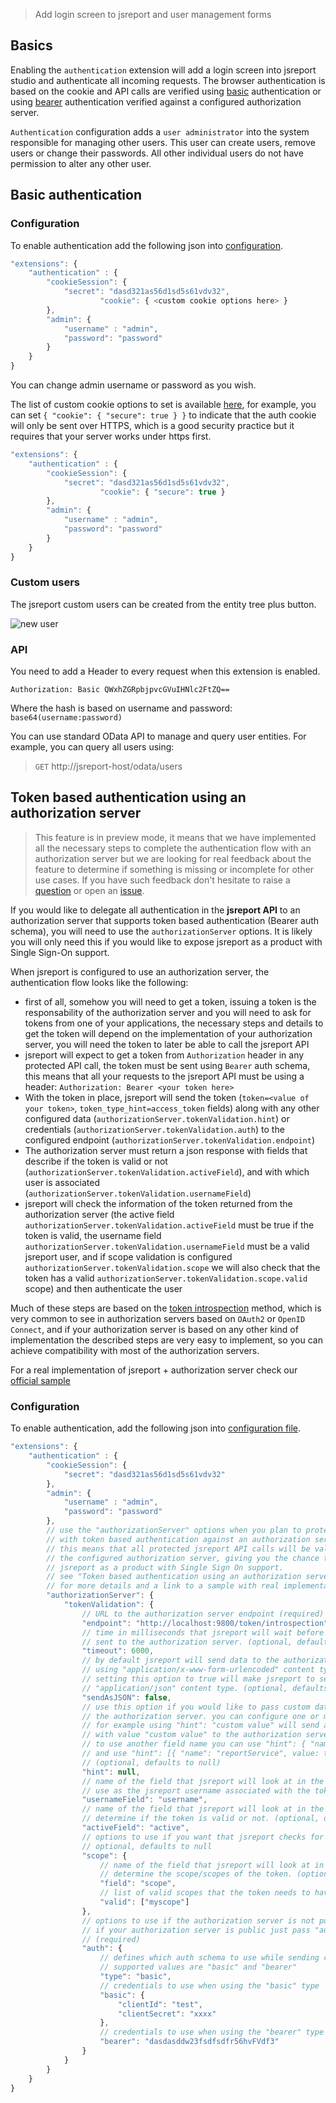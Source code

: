> Add login screen to jsreport and user management forms

## Basics
Enabling the `authentication` extension will add a login screen into jsreport studio and authenticate all incoming requests. The browser authentication is based on the cookie and API calls are verified using [basic](https://en.wikipedia.org/wiki/Basic_access_authentication) authentication or using [bearer](https://tools.ietf.org/html/rfc6750) authentication verified against a configured authorization server.  

`Authentication` configuration adds a `user administrator` into the system responsible for managing other users. This user can create users, remove users or change their passwords. All other individual users do not have permission to alter any other user.

## Basic authentication

### Configuration

To enable authentication add the following json into [configuration](/learn/configuration).

```js
"extensions": {
	"authentication" : {
	    "cookieSession": {
	        "secret": "dasd321as56d1sd5s61vdv32",
					"cookie": { <custom cookie options here> }       
	    },
	    "admin": {
	        "username" : "admin",
	        "password": "password"
	    }
	}
}
```

You can change admin username or password as you wish.

The list of custom cookie options to set is available [here](https://github.com/pillarjs/cookies#cookiesset-name--value---options--), for example, you can set `{ "cookie": { "secure": true } }` to indicate that the auth cookie will only be sent over HTTPS, which is a good security practice but it requires that your server works under https first.

```js
"extensions": {
	"authentication" : {
	    "cookieSession": {
	        "secret": "dasd321as56d1sd5s61vdv32",
					"cookie": { "secure": true }       
	    },
	    "admin": {
	        "username" : "admin",
	        "password": "password"
	    }
	}
}
```

### Custom users
The jsreport custom users can be created from the entity tree plus button.

![new user](/learn/static-resources/authentication-new-user.png)

### API
You need to add a Header to every request when this extension is enabled.

`Authorization: Basic QWxhZGRpbjpvcGVuIHNlc2FtZQ==`

Where the hash is based on username and password:
`base64(username:password)`

You can use standard OData API to manage and query user entities. For example, you can query all users using:

>`GET` http://jsreport-host/odata/users

## Token based authentication using an authorization server

> This feature is in preview mode, it means that we have implemented all the necessary steps to complete the authentication flow with an authorization server but we are looking for real feedback about the feature to determine if something is missing or incomplete for other use cases. If you have such feedback don't hesitate to raise a [question](https://forum.jsreport.net) or open an [issue](https://github.com/jsreport/jsreport/issues).

If you would like to delegate all authentication in the **jsreport API** to an authorization server that supports token based authentication (Bearer auth schema), you will need to use the `authorizationServer` options. It is likely you will only need this if you would like to expose jsreport as a product with Single Sign-On support.

When jsreport is configured to use an authorization server, the authentication flow looks like the following:

- first of all, somehow you will need to get a token, issuing a token is the responsability of the authorization server and you will need to ask for tokens from one of your applications, the necessary steps and details to get the token will depend on the implementation of your authorization server, you will need the token to later be able to call the jsreport API
- jsreport will expect to get a token from `Authorization` header in any protected API call, the token must be sent using `Bearer` auth schema, this means that all your requests to the jsreport API must be using a header: `Authorization: Bearer <your token here>`
- With the token in place, jsreport will send the token (`token=<value of your token>`, `token_type_hint=access_token` fields) along with any other configured data (`authorizationServer.tokenValidation.hint`) or credentials (`authorizationServer.tokenValidation.auth`) to the configured endpoint (`authorizationServer.tokenValidation.endpoint`)
- The authorization server must return a json response with fields that describe if the token is valid or not (`authorizationServer.tokenValidation.activeField`), and with which user is associated (`authorizationServer.tokenValidation.usernameField`)
- jsreport will check the information of the token returned from the authorization server (the active field `authorizationServer.tokenValidation.activeField` must be true if the token is valid, the username field `authorizationServer.tokenValidation.usernameField` must be a valid jsreport user, and if scope validation is configured `authorizationServer.tokenValidation.scope` we will also check that the token has a valid `authorizationServer.tokenValidation.scope.valid` scope) and then authenticate the user

Much of these steps are based on the [token introspection](https://tools.ietf.org/html/rfc7662#section-4) method, which is very common to see in authorization servers based on `OAuth2` or `OpenID Connect`, and if your authorization server is based on any other kind of implementation the described steps are very easy to implement, so you can achieve compatibility with most of the authorization servers.

For a real implementation of jsreport + authorization server check our [official sample](https://github.com/bjrmatos/jsreport-with-authorization-server-sample)

### Configuration

To enable authentication, add the following json into [configuration file](/learn/configuration).

```js
"extensions": {
	"authentication" : {
		"cookieSession": {
	        "secret": "dasd321as56d1sd5s61vdv32"        
		},
		"admin": {
			"username" : "admin",
			"password": "password"
		},
		// use the "authorizationServer" options when you plan to protect API calls
		// with token based authentication against an authorization server,
		// this means that all protected jsreport API calls will be validated with
		// the configured authorization server, giving you the chance to expose
		// jsreport as a product with Single Sign On support.
		// see "Token based authentication using an authorization server" section of this document
		// for more details and a link to a sample with real implementation.
		"authorizationServer": {
			"tokenValidation": {
				// URL to the authorization server endpoint (required)
				"endpoint": "http://localhost:9800/token/introspection",
				// time in milliseconds that jsreport will wait before closing the request
				// sent to the authorization server. (optional, defaults to 6000)
				"timeout": 6000,
				// by default jsreport will send data to the authorization server
				// using "application/x-www-form-urlencoded" content type,
				// setting this option to true will make jsreport to send the data using
				// "application/json" content type. (optional, defaults to false)
				"sendAsJSON": false,
				// use this option if you would like to pass custom data to
				// the authorization server. you can configure one or multiple values
				// for example using "hint": "custom value" will send a "hint" field
				// with value "custom value" to the authorization server,
				// to use another field name you can use "hint": { "name": "reportService", value: true } to send a "reportService" field
				// and use "hint": [{ "name": "reportService", value: true }, { "name": "anotherField", value: true }] to send multiple fields
				// (optional, defaults to null)
				"hint": null,
				// name of the field that jsreport will look at in the response from authorization server to
				// use as the jsreport username associated with the token. (optional, defaults to "username")
				"usernameField": "username",
				// name of the field that jsreport will look at in the response from authorization server to
				// determine if the token is valid or not. (optional, defaults to "active")
				"activeField": "active",
				// options to use if you want that jsreport checks for valid scopes in the token
				// optional, defaults to null
				"scope": {
					// name of the field that jsreport will look at in the response from authorization server to
					// determine the scope/scopes of the token. (optional, defaults to "scope")
					"field": "scope",
					// list of valid scopes that the token needs to have in order to be considered valid, the token must have at least one scope that match with some item in the list in order to be considered valid
					"valid": ["myscope"]
				},
				// options to use if the authorization server is not public and requires authentication,
				// if your authorization server is public just pass "auth": false
				// (required)
				"auth": {
					// defines which auth schema to use while sending credentials to the authorization server
					// supported values are "basic" and "bearer"
					"type": "basic",
					// credentials to use when using the "basic" type
					"basic": {
						"clientId": "test",
						"clientSecret": "xxxx"
					},
					// credentials to use when using the "bearer" type
					"bearer": "dasdasddw23fsdfsdfr56hvFVdf3"
				}
			}
		}
	}
}
```
